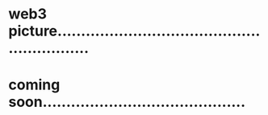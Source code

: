 # web3 picture............................................................
# coming soon...........................................
